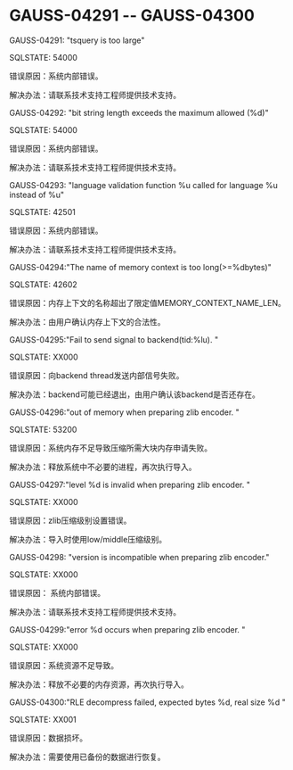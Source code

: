 # GAUSS-04291 -- GAUSS-04300

GAUSS-04291: "tsquery is too large"

SQLSTATE: 54000

错误原因：系统内部错误。

解决办法：请联系技术支持工程师提供技术支持。

GAUSS-04292: "bit string length exceeds the maximum allowed \(%d\)"

SQLSTATE: 54000

错误原因：系统内部错误。

解决办法：请联系技术支持工程师提供技术支持。

GAUSS-04293: "language validation function %u called for language %u instead of %u"

SQLSTATE: 42501

错误原因：系统内部错误。

解决办法：请联系技术支持工程师提供技术支持。

GAUSS-04294:"The name of memory context is too long\(\>=%dbytes\)"

SQLSTATE: 42602

错误原因：内存上下文的名称超出了限定值MEMORY\_CONTEXT\_NAME\_LEN。

解决办法：由用户确认内存上下文的合法性。

GAUSS-04295:"Fail to send signal to backend\(tid:%lu\). "

SQLSTATE: XX000

错误原因：向backend thread发送内部信号失败。

解决办法：backend可能已经退出，由用户确认该backend是否还存在。

GAUSS-04296:"out of memory when preparing zlib encoder. "

SQLSTATE: 53200

错误原因：系统内存不足导致压缩所需大块内存申请失败。

解决办法：释放系统中不必要的进程，再次执行导入。

GAUSS-04297:"level %d is invalid when preparing zlib encoder. "

SQLSTATE: XX000

错误原因：zlib压缩级别设置错误。

解决办法：导入时使用low/middle压缩级别。

GAUSS-04298: "version is incompatible when preparing zlib encoder."

SQLSTATE: XX000

错误原因： 系统内部错误。

解决办法：请联系技术支持工程师提供技术支持。

GAUSS-04299:"error %d occurs when preparing zlib encoder. "

SQLSTATE: XX000

错误原因：系统资源不足导致。

解决办法：释放不必要的内存资源，再次执行导入。

GAUSS-04300:"RLE decompress failed, expected bytes %d, real size %d "

SQLSTATE: XX001

错误原因：数据损坏。

解决办法：需要使用已备份的数据进行恢复。

